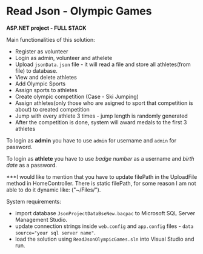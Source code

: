 # Read Json - Olympic Games
**ASP.NET project - FULL STACK**

Main functionalities of this solution:
- Register as volunteer
- Login as admin, volunteer and athelete
- Upload `jsonData.json` file - it will read a file and store all athletes(from file) to database.
- View and delete athletes
- Add Olympic Sports
- Assign sports to athletes
- Create olympic competition (Case - Ski Jumping)
- Assign athletes(only those who are asigned to sport that competition is about) to created competition
- Jump with every athlete 3 times - jump length is randomly generated
- After the competition is done, system will award medals to the first 3 athletes

To login as **admin** you have to use `admin` for username and `admin` for password.

To login as **athlete** you have to use *badge number* as a username and *birth date* as a password.

***I would like to mention that you have to update filePath in the UploadFile method in HomeController. There is static filePath, for some reason I am not able to do it dynamic like: ("~/Files/").

System requirements: 
- import database `JsonProjectDataBseNew.bacpac` to Microsoft SQL Server Management Studio.
- update connection strings inside `web.config` and `app.config` files - `data source="your sql server name"`.
- load the solution using `ReadJsonOlympicGames.sln` into Visual Studio and run.

